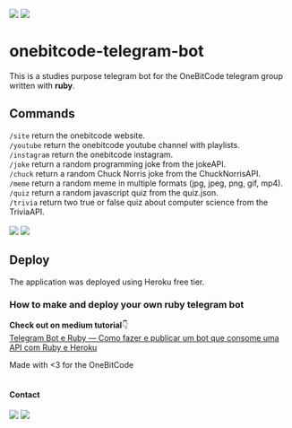 [<img src="https://img.shields.io/badge/Ruby-2.7.1-red">]()
[<img src="https://img.shields.io/badge/Gem-telegram/bot-blue">](https://github.com/atipugin/telegram-bot-ruby)<br>
# onebitcode-telegram-bot
This is a studies purpose telegram bot for the OneBitCode telegram group written with <b>ruby</b>.
## Commands
``/site`` return the onebitcode website.<br>
``/youtube`` return the onebitcode youtube channel with playlists.<br>
``/instagram`` return the onebitcode instagram.<br>
``/joke`` return a random programming joke from the jokeAPI.<br>
``/chuck`` return a random Chuck Norris joke from the ChuckNorrisAPI.<br>
``/meme`` return a random meme in multiple formats (jpg, jpeg, png, gif, mp4).<br>
``/quiz`` return a random javascript quiz from the quiz.json.<br>
``/trivia`` return two true or false quiz about computer science from the TriviaAPI.<br>
<br>
<img src="https://i.imgur.com/SRi3eKw.png"> <img src="https://i.imgur.com/lbySua9.png">

## Deploy
The application was deployed using Heroku free tier.

### How to make and deploy your own ruby telegram bot
<b>Check out on medium tutorial</b>👇<br> <a href='https://medium.com/@gregorymayer/telegram-bot-e-ruby-como-fazer-e-publicar-um-bot-que-consome-uma-api-com-ruby-e-heroku-6b3f453bf344'>Telegram Bot e Ruby — Como fazer e publicar um bot que consome uma API com Ruby e Heroku</a>

Made with <3 for the OneBitCode<br><br>
#### Contact
[<img src="https://img.shields.io/badge/Telegram-@gnm280-blue">](https://t.me/gnm280)
[<img src="https://img.shields.io/badge/LinkedIn-Gregory Mayer-green">](https://www.linkedin.com/in/gregory-nicholas-mayer-373742232/)
